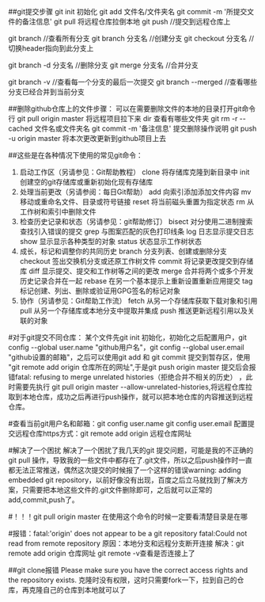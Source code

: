##git提交步骤
git init 初始化
git add 文件名/文件夹名
git commit -m '所提交文件的备注信息'
git pull	将远程仓库拉倒本地
git push  //提交到远程仓库上

git branch     //查看所有分支
git branch 分支名    //创建分支
git checkout 分支名     //切换header指向到此分支上

git branch -d 分支名         //删除分支
git merge 分支名          //合并分支
 
git branch -v    //查看每一个分支的最后一次提交
git branch --merged     //查看哪些分支已经合并到当前分支


##删除github仓库上的文件步骤：
可以在需要删除文件的本地的目录打开git命令行
git pull origin master  将远程项目拉下来
dir 查看有哪些文件夹
git rm -r --cached 文件名或文件夹名
git commit -m '备注信息'    提交删除操作说明
git push -u origin master  将本次更改更新到github项目上去

##这些是在各种情况下使用的常见git命令：
1. 启动工作区（另请参见：Git帮助教程）
clone  将存储库克隆到新目录中
init     创建空的git存储库或重新初始化现有存储库
2. 处理当前更改（另请参阅：每日Git帮助）
add 	向索引添加添加文件内容
mv	移动或重命名文件、目录或符号链接
reset	将当前磁头重置为指定状态
rm	从工作树和索引中删除文件
3. 检查历史记录和状态（另请参见：git帮助修订）
bisect	对分使用二进制搜索查找引入错误的提交
grep	与图案匹配的灰色打印线条
log	日志显示提交日志
show	显示显示各种类型的对象
status	状态显示工作树状态
4. 成长，标记和调整你的共同历史
branch	分支列表、创建或删除分支
checkout	签出交换机分支或还原工作树文件
commit	将记录更改提交到存储库
diff	显示提交、提交和工作树等之间的更改
merge	合并将两个或多个开发历史记录合并在一起
rebase	在另一个基本提示上重新设置重新应用提交
tag	标记创建、列出、删除或验证用GPG签名的标记对象
5. 协作（另请参见：Git帮助工作流）
fetch	从另一个存储库获取下载对象和引用
pull	从另一个存储库或本地分支中提取并集成
push	推送更新远程引用以及关联的对象


#对于git提交不同仓库：
某个文件先git init 初始化，初始化之后配置用户，git config --global user.name "github用户名"，git config --global user.email "github设置的邮箱"，之后可以使用git add 和 git commit 提交到暂存区，使用 "git  remote add origin 仓库所在的网址",于是git push origin master 提交后会报错fatal: refusing to merge unrelated histories（拒绝合并不相关的历史） ，此时需要先执行 git pull origin master --allow-unrelated-histories,将远程仓库拉取到本地仓库，成功之后再进行push操作，就可以把本地仓库的内容推送到远程仓库。

#查看当前git用户名和邮箱：git config user.name
		            git config user.email
配置提交远程仓库https方式：git remote add origin 远程仓库网址

#解决了一个困扰
解决了一个困扰了我几天的git 提交问题，可能是我的不正确的git pull 操作，导致我的一些文件中都存在了.git文件，所以之后push操作时一直都无法正常推送，偶然这次提交的时候报了一个这样的错误warning: adding embedded git repository，以前好像没有出现，百度之后立马就找到了解决方案，只需要把本地这些文件的.git文件删除即可，之后就可以正常的add,commit,push了。

#！！！git pull origin master
在使用这个命令的时候一定要看清楚目录是在哪

#报错：fatal:'origin' does not appear to be a git repository
fatal:Could not read from remote repository
原因：本地分支和远程分支断开连接
解决：git remote add origin 仓库网址
git remote -v查看是否连接上了

##git clone报错
Please make sure you have the correct access rights	and the repository exists.
克隆时没有权限，这时只需要fork一下，拉到自己的仓库，再克隆自己的仓库到本地就可以了


